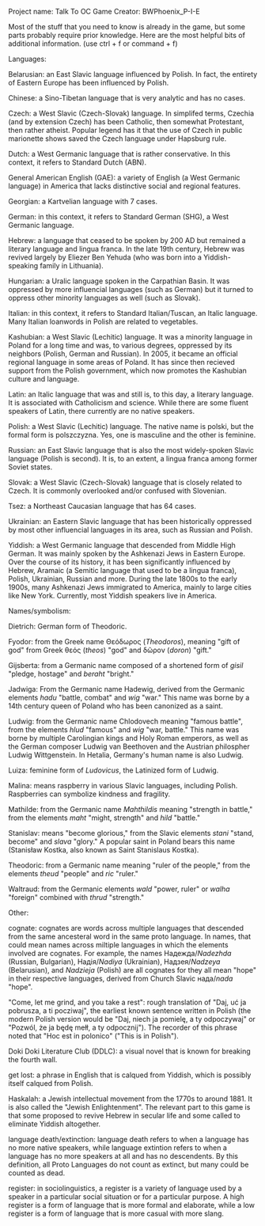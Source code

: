Project name: Talk To OC Game
Creator: BWPhoenix_P-I-E


Most of the stuff that you need to know is already in the game, but some parts probably require prior knowledge. Here are the most helpful bits of additional information. (use ctrl + f or command + f)

     
Languages:

  Belarusian: an East Slavic language influenced by Polish. In fact, the entirety of Eastern Europe has been influenced by Polish.
  
  Chinese: a Sino-Tibetan language that is very analytic and has no cases.
  
  Czech: a West Slavic (Czech-Slovak) language. In simplifed terms, Czechia (and by extension Czech) has been Catholic, then somewhat Protestant, then rather atheist. Popular legend has it that the use of Czech in public marionette shows saved the Czech language under Hapsburg rule.
  
  Dutch: a West Germanic language that is rather conservative. In this context, it refers to Standard Dutch (ABN).
  
  General American English (GAE): a variety of English (a West Germanic language) in America that lacks distinctive social and regional features.
  
  Georgian: a Kartvelian language with 7 cases.
  
  German: in this context, it refers to Standard German (SHG), a West Germanic language.
  
  Hebrew: a language that ceased to be spoken by 200 AD but remained a literary language and lingua franca. In the late 19th century, Hebrew was revived largely by Eliezer Ben Yehuda (who was born into a Yiddish-speaking family in Lithuania).
  
  Hungarian: a Uralic language spoken in the Carpathian Basin. It was oppressed by more influencial languages (such as German) but it turned to oppress other minority languages as well (such as Slovak).
  
  Italian: in this context, it refers to Standard Italian/Tuscan, an Italic language. Many Italian loanwords in Polish are related to vegetables.
  
  Kashubian: a West Slavic (Lechitic) language. It was a minority language in Poland for a long time and was, to various degrees, oppressed by its neighbors (Polish, German and Russian). In 2005, it became an official regional language in some areas of Poland. It has since then recieved support from the Polish government, which now promotes the Kashubian culture and language.
  
  Latin: an Italic language that was and still is, to this day, a literary language. It is associated with Catholicism and science. While there are some fluent speakers of Latin, there currently are no native speakers.
  
  Polish: a West Slavic (Lechitic) language. The native name is polski, but the formal form is polszczyzna. Yes, one is masculine and the other is feminine.
  
  Russian: an East Slavic language that is also the most widely-spoken Slavic language (Polish is second). It is, to an extent, a lingua franca among former Soviet states.
  
  Slovak: a West Slavic (Czech-Slovak) language that is closely related to Czech. It is commonly overlooked and/or confused with Slovenian.
  
  Tsez: a Northeast Caucasian language that has 64 cases.
  
  Ukrainian: an Eastern Slavic language that has been historically oppressed by most other influencial languages in its area, such as Russian and Polish.
  
  Yiddish: a West Germanic language that descended from Middle High German. It was mainly spoken by the Ashkenazi Jews in Eastern Europe. Over the course of its history, it has been significantly influenced by Hebrew, Aramaic (a Semitic language that used to be a lingua franca), Polish, Ukrainian, Russian and more. During the late 1800s to the early 1900s, many Ashkenazi Jews immigrated to America, mainly to large cities like New York. Currently, most Yiddish speakers live in America.


Names/symbolism:

  Dietrich: German form of Theodoric.
  
  Fyodor: from the Greek name Θεόδωρος (_Theodoros_), meaning "gift of god" from Greek θεός (_theos_) "god" and δῶρον (_doron_) "gift."
  
  Gijsberta: from a Germanic name composed of a shortened form of _gisil_ "pledge, hostage" and _beraht_ "bright."
  
  Jadwiga: From the Germanic name Hadewig, derived from the Germanic elements _hadu_ "battle, combat" and _wig_ "war." This name was borne by a 14th century queen of Poland who has been canonized as a saint.
  
  Ludwig: from the Germanic name Chlodovech meaning "famous battle", from the elements _hlud_ "famous" and _wig_ "war, battle." This name was borne by multiple Carolingian kings and Holy Roman emperors, as well as the German composer Ludwig van Beethoven and the Austrian philospher Ludwig Wittgenstein. In Hetalia, Germany's human name is also Ludwig.
  
  Luiza: feminine form of _Ludovicus_, the Latinized form of Ludwig.
  
  Malina: means raspberry in various Slavic languages, including Polish. Raspberries can symbolize kindness and fragility.
  
  Mathilde: from the Germanic name _Mahthildis_ meaning "strength in battle," from the elements _maht_ "might, strength" and _hild_ "battle."
  
  Stanislav: means "become glorious," from the Slavic elements _stani_ "stand, become" and _slava_ "glory." A popular saint in Poland bears this name (Stanisław Kostka, also known as Saint Stanislaus Kostka).
  
  Theodoric: from a Germanic name meaning "ruler of the people," from the elements _theud_ "people" and _ric_ "ruler."
  
  Waltraud: from the Germanic elements _wald_ "power, ruler" or _walha_ "foreign" combined with _thrud_ "strength."


Other:

  cognate: cognates are words across multiple languages that descended from the same ancesteral word in the same proto language. In names, that could mean names across miltiple languages in which the elements involved are cognates. For example, the names Надежда/_Nadezhda_ (Russian, Bulgarian), Надія/_Nadiya_ (Ukrainian), Надзея/_Nadzeya_ (Belarusian), and _Nadzieja_ (Polish) are all cognates for they all mean "hope" in their respective languages, derived from Church Slavic нада/_nada_ "hope".
  
  "Come, let me grind, and you take a rest": rough translation of "Daj, uć ja pobrusza, a ti pocziwaj", the earliest known sentence written in Polish (the modern Polish version would be "Daj, niech ja pomielę, a ty odpoczywaj" or "Pozwól, że ja będę mełł, a ty odpocznij"). The recorder of this phrase noted that "Hoc est in polonico" ("This is in Polish").
  
  Doki Doki Literature Club (DDLC): a visual novel that is known for breaking the fourth wall.
  
  get lost: a phrase in English that is calqued from Yiddish, which is possibly itself calqued from Polish.
  
  Haskalah: a Jewish intellectual movement from the 1770s to around 1881. It is also called the "Jewish Enlightenment". The relevant part to this game is that some proposed to revive Hebrew in secular life and some called to eliminate Yiddish altogether.
  
  language death/extinction: language death refers to when a language has no more native speakers, while language extintion refers to when a language has no more speakers at all and has no descendents. By this definition, all Proto Languages do not count as extinct, but many could be counted as dead.
  
  register: in sociolinguistics, a register is a variety of language used by a speaker in a particular social situation or for a particular purpose. A high register is a form of language that is more formal and elaborate, while a low register is a form of language that is more casual with more slang.
